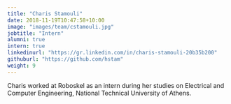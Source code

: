 ```yaml
---
title: "Charis Stamouli"
date: 2018-11-19T10:47:58+10:00
image: "images/team/cstamouli.jpg"
jobtitle: "Intern"
alumni: true
intern: true
linkedinurl: "https://gr.linkedin.com/in/charis-stamouli-20b35b200"
githuburl: "https://github.com/hstam"
weight: 9
---
```


Charis worked at Roboskel as an intern during her studies on Electrical and Computer Engineering, National Technical University of Athens.
